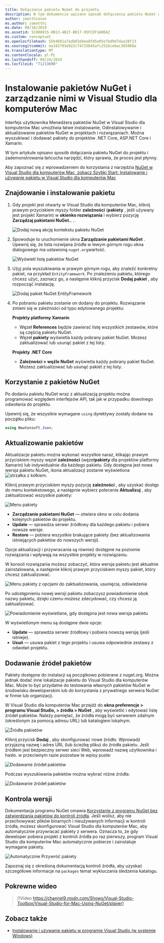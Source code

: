 ```yaml
---
title: Dołączanie pakietu NuGet do projektu
description: W tym dokumencie opisano sposób dołączania pakietu NuGet w projekcie przy użyciu Visual Studio dla komputerów Mac. Przeprowadza on wyszukiwanie i pobieranie pakietu, a także przedstawia funkcje integracji IDE.
author: jmatthiesen
ms.author: jomatthi
ms.date: 09/18/2019
ms.assetid: 5C800815-0B13-4B27-B017-95FCEF1A0EA2
ms.custom: conceptual
ms.openlocfilehash: 55b4691a7adb03d4ee8fd5e05e7bd9d7daa28f13
ms.sourcegitcommit: ea182703e922c74725045afc251bcebac305068a
ms.translationtype: MT
ms.contentlocale: pl-PL
ms.lasthandoff: 09/24/2019
ms.locfileid: "71213690"
---
```

# <a name="install-and-manage-nuget-packages-in-visual-studio-for-mac"></a>Instalowanie pakietów NuGet i zarządzanie nimi w Visual Studio dla komputerów Mac

Interfejs użytkownika Menedżera pakietów NuGet w Visual Studio dla komputerów Mac umożliwia łatwe instalowanie, Odinstalowywanie i aktualizowanie pakietów NuGet w projektach i rozwiązaniach. Można wyszukiwać i dodawać pakiety do projektów .NET Core, ASP.NET Core i Xamarin.

W tym artykule opisano sposób dołączania pakietu NuGet do projektu i zademonstrowania łańcucha narzędzi, który sprawia, że proces jest płynny.

Aby zapoznać się z wprowadzeniem do korzystania z narzędzia [NuGet w Visual Studio dla komputerów Mac, zobacz Szybki Start: Instalowanie i używanie pakietu w Visual Studio dla komputerów Mac](/nuget/quickstart/install-and-use-a-package-in-visual-studio-mac)

## <a name="find-and-install-a-package"></a>Znajdowanie i instalowanie pakietu

1. Gdy projekt jest otwarty w Visual Studio dla komputerów Mac, kliknij prawym przyciskiem myszy folder **zależności** (**pakiety** , jeśli używany jest projekt Xamarin) w **okienko rozwiązania** i wybierz pozycję **Zarządzaj pakietami NuGet..** ..

    ![Dodaj nową akcję kontekstu pakietu NuGet](media/nuget-walkthrough-packages-menu.png)

2. Spowoduje to uruchomienie okna **Zarządzanie pakietami NuGet** . Upewnij się, że lista rozwijana źródła w lewym górnym rogu okna dialogowego ma ustawioną `nuget.org`wartość.

    ![Wyświetl listę pakietów NuGet](media/nuget-walkthrough-add-packages1.png)

3. Użyj pola wyszukiwania w prawym górnym rogu, aby znaleźć konkretny pakiet, na przykład `EntityFramework`. Po znalezieniu pakietu, którego chcesz użyć, zaznacz go, a następnie kliknij przycisk **Dodaj pakiet** , aby rozpocząć instalację.

    ![Dodaj pakiet NuGet EntityFramework](media/nuget-walkthrough-add-packages2.png)

4. Po pobraniu pakietu zostanie on dodany do projektu. Rozwiązanie zmieni się w zależności od typu edytowanego projektu:

    **Projekty platformy Xamarin**
    * Węzeł **References** będzie zawierać listę wszystkich zestawów, które są częścią pakietu NuGet.
    * Węzeł **pakiety** wyświetla każdy pobrany pakiet NuGet. Możesz zaktualizować lub usunąć pakiet z tej listy.
    
    **Projekty .NET Core**

    * **Zależności > węźle NuGet** wyświetla każdy pobrany pakiet NuGet. Możesz zaktualizować lub usunąć pakiet z tej listy.

## <a name="using-nuget-packages"></a>Korzystanie z pakietów NuGet

Po dodaniu pakietu NuGet wraz z aktualizacją projektu można programować względem interfejsów API, tak jak w przypadku dowolnego odwołania do projektu.

Upewnij się, że wszystkie wymagane `using` dyrektywy zostały dodane na początku pliku:

```csharp
using Newtonsoft.Json;
```

<a name="Package_Updates" class="injected"></a>

## <a name="updating-packages"></a>Aktualizowanie pakietów

Aktualizacje pakietu można wykonać wszystkie naraz, klikając prawym przyciskiem myszy węzeł **zależności** (węzeł**pakiety** dla projektów platformy Xamarin) lub indywidualnie dla każdego pakietu. Gdy dostępna jest nowa wersja pakietu NuGet, ikona aktualizacji zostanie wyświetlona ![strzałka z kółkiem.](media/nuget-walkthrough-update-icon.png)

Kliknij prawym przyciskiem myszy pozycję **zależności** , aby uzyskać dostęp do menu kontekstowego, a następnie wybierz polecenie **Aktualizuj** , aby zaktualizować wszystkie pakiety:

![Menu pakiety](media/nuget-walkthrough-packages-menu-update.png)

* **Zarządzanie pakietami NuGet** — otwiera okno w celu dodania kolejnych pakietów do projektu.
* **Update** — sprawdza serwer źródłowy dla każdego pakietu i pobiera nowsze wersje.
* **Restore** — pobiera wszystkie brakujące pakiety (bez aktualizowania istniejących pakietów do nowszych wersji).

Opcje aktualizacji i przywracania są również dostępne na poziomie rozwiązania i wpływają na wszystkie projekty w rozwiązaniu.

W konsoli rozwiązania możesz zobaczyć, która wersja pakietu jest aktualnie zainstalowana, a następnie kliknij prawym przyciskiem myszy pakiet, który chcesz zaktualizować.

![Menu pakiety z opcjami do zaktualizowania, usunięcia, odświeżenia](media/nuget-walkthrough-PackageMenu.png)

Po udostępnieniu nowej wersji pakietu zobaczysz powiadomienie obok nazwy pakietu, dzięki czemu możesz zdecydować, czy chcesz ją zaktualizować.

![Powiadomienie wyświetlane, gdy dostępna jest nowa wersja pakietu](media/nuget-walkthrough-package-update-available.png)

W wyświetlonym menu są dostępne dwie opcje:

* **Update** — sprawdza serwer źródłowy i pobiera nowszą wersję (jeśli istnieje).
* **Usuń** — usuwa pakiet z tego projektu i usuwa odpowiednie zestawy z odwołań projektu.

## <a name="adding-package-sources"></a>Dodawanie źródeł pakietów

Pakiety dostępne do instalacji są początkowo pobierane z nuget.org. Można jednak dodać inne lokalizacje pakietu do Visual Studio dla komputerów Mac. Może to być przydatne do testowania własnych pakietów NuGet w środowisku deweloperskim lub do korzystania z prywatnego serwera NuGet w firmie lub organizacji.

W Visual Studio dla komputerów Mac przejdź do **okna preferencje > programu Visual Studio, > źródła > NuGet** , aby wyświetlić i edytować listę źródeł pakietów. Należy pamiętać, że źródła mogą być serwerem zdalnym (określonym za pomocą adresu URL) lub katalogiem lokalnym.

![Źródła pakietów](media/nuget-walkthrough-PackageSource.png)

Kliknij przycisk **Dodaj** , aby skonfigurować nowe źródło. Wprowadź przyjazną nazwę i adres URL (lub ścieżkę pliku) do źródła pakietu. Jeśli źródłem jest bezpieczny serwer sieci Web, wprowadź nazwę użytkownika i hasło. w przeciwnym razie pozostaw te wpisy puste:

![Dodawanie źródeł pakietów](media/nuget-walkthrough-PackageSource2.png)

Podczas wyszukiwania pakietów można wybrać różne źródła:

![Dodawanie źródeł pakietów](media/nuget-walkthrough-PackageSource3.png)

## <a name="version-control"></a>Kontrola wersji

Dokumentacja programu NuGet omawia [Korzystanie z programu NuGet bez zatwierdzania pakietów do kontroli źródła](/nuget/consume-packages/packages-and-source-control). Jeśli wolisz, aby nie przechowywać plików binarnych i nieużywanych informacji w kontroli źródła, możesz skonfigurować Visual Studio dla komputerów Mac, aby automatycznie przywracać pakiety z serwera. Oznacza to, że gdy deweloper pobiera projekt z kontroli źródła po raz pierwszy, program Visual Studio dla komputerów Mac automatycznie pobierze i zainstaluje wymagane pakiety.

![Automatycznie Przywróć pakiety](media/nuget-walkthrough-AutoRestore.png)

Zapoznaj się z określoną dokumentacją kontroli źródła, aby uzyskać szczegółowe informacje na `packages` temat wykluczania śledzenia katalogu.

## <a name="related-video"></a>Pokrewne wideo

> [!Video https://channel9.msdn.com/Shows/Visual-Studio-Toolbox/Visual-Studio-for-Mac-Using-NuGet/player]

## <a name="see-also"></a>Zobacz także

* [Instalowanie i używanie pakietu w programie Visual Studio (w systemie Windows)](/nuget/quickstart/install-and-use-a-package-in-visual-studio)
